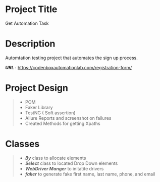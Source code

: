 # Project Title
Get Automation Task

# Description 
Automtation testing project that automates the sign up process.

***URL*** : https://codenboxautomationlab.com/registration-form/


# Project Design
> - POM
> - Faker Library 
> - TestNG ( Soft assertion)
> - Allure Reports and screenshot on failures 
> - Created Methods for getting Xpaths

# Classes
> - ***By*** class to allocate elements 
> - ***Select*** class to located Drop Down elements 
> - ***WebDriver Manger*** to initatite drivers 
> - ***faker*** to generate fake first name, last name, phone, and email

